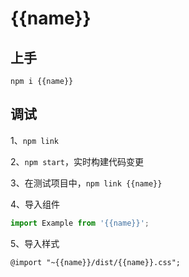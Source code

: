# {{name}} 

## 上手

```shell
npm i {{name}}
```

## 调试

1、`npm link`

2、`npm start`，实时构建代码变更

3、在测试项目中，`npm link {{name}}`

4、导入组件

```js
import Example from '{{name}}';
```

5、导入样式

```shell
@import "~{{name}}/dist/{{name}}.css";
```
